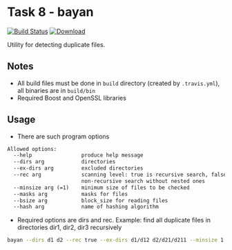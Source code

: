 # Task 8 - bayan
[![Build Status](https://travis-ci.com/mkvdv/otus-cpp-2018.svg?branch=task08_2)](https://travis-ci.com/mkvdv/otus-cpp-2018)
[ ![Download](https://api.bintray.com/packages/mkvdv/otus-cpp-2018/ha/images/download.svg?version=bayan) ](https://bintray.com/mkvdv/otus-cpp-2018/ha/bayan/link)

Utility for detecting duplicate files.

## Notes
* All build files must be done in `build` directory (created by `.travis.yml`), all binaries are in `build/bin`
* Required Boost and OpenSSL libraries

## Usage
* There are such program options
```txt
Allowed options:
  --help                produce help message
  --dirs arg            directories
  --ex-dirs arg         excluded directories
  --rec arg             scanning level: true is recursive search, false is 
                        non-recursive search without nested ones
  --minsize arg (=1)    minimum size of files to be checked 
  --masks arg           masks for files
  --bsize arg           block_size for reading files
  --hash arg            name of hashing algorithm

```

* Required options are dirs and rec. Example: find all duplicate files in
 directories dir1, dir2, dir3 recursively
```bash
bayan --dirs d1 d2 --rec true --ex-dirs d1/d12 d2/d21/d211 --minsize 1 --bsize 1 --hash=sha-1 --masks fi?e_name.*
```
